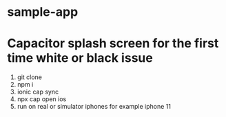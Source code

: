# sample-app

# Capacitor splash screen for the first time white or black issue 
1. git clone 
2. npm i
3. ionic cap sync
4. npx cap open ios
5. run on real or simulator iphones for example iphone 11 
